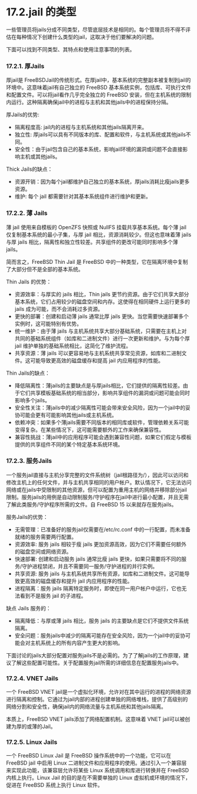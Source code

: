 # 17.2.jail 的类型

一些管理员将jails分成不同类型，尽管底层技术是相同的。每个管理员将不得不评估在每种情况下创建什么类型的jail，这取决于他们要解决的问题。

下面可以找到不同类型、其特点和使用注意事项的列表。

### 17.2.1. 厚Jails

厚jail是 FreeBSDJail的传统形式。在厚jail中，基本系统的完整副本被复制到jail的环境中。这意味着jail有自己独立的 FreeBSD 基本系统实例，包括库、可执行文件和配置文件。可以将jail看作几乎完全独立的 FreeBSD 安装，但在主机系统的限制内运行。这种隔离确保jail中的进程与主机和其他jails中的进程保持分隔。

厚Jails的优势:

* 隔离程度高: jail内的进程与主机系统和其他jails隔离开来。
* 独立性: 厚jails可以具有不同版本的库、配置和软件，与主机系统或其他jails不同。
* 安全性：由于jail包含自己的基本系统，影响jail环境的漏洞或问题不会直接影响主机或其他jails。

Thick Jails的缺点：

* 资源开销：因为每个jail都维护自己独立的基本系统，厚jails消耗比瘦jails更多资源。
* 维护: 每个 jail 都需要针对其基本系统组件进行维护和更新。

### 17.2.2. 薄 Jails

薄 jail 使用来自模板的 OpenZFS 快照或 NullFS 挂载共享基本系统。每个薄 jail 仅复制基本系统的最小子集，与厚 jail 相比，资源消耗较少。但这也意味着薄 jails 与厚 jails 相比，隔离性和独立性较差。共享组件的更改可能同时影响多个薄 jails。

简而言之，FreeBSD Thin Jail 是 FreeBSD 中的一种类型，它在隔离环境中复制了大部分但不是全部的基本系统。

Thin Jails 的优势：

* 资源效率：与厚实的 jails 相比，Thin jails 更节约资源。由于它们共享大部分基本系统，它们占用较少的磁盘空间和内存。这使得在相同硬件上运行更多的 jails 成为可能，而不会消耗过多资源。
* 更快的部署：创建和启动薄 jails 通常比厚 jails 更快。当您需要快速部署多个实例时，这可能特别有优势。
* 统一维护：由于薄 jails 与主机系统共享大部分基础系统，只需要在主机上对共同的基础系统组件（如库和二进制文件）进行一次更新和维护。与为每个厚 jail 维护单独的基础系统相比，这简化了维护流程。
* 共享资源：薄 jails 可以更容易地与主机系统共享常见资源，如库和二进制文件。这可能导致更高效的磁盘缓存和提高 jail 内应用程序的性能。

Thin Jails的缺点：

* 降低隔离性：薄jails的主要缺点是与厚jails相比，它们提供的隔离性较差。由于它们共享模板基础系统的相当部分，影响共享组件的漏洞或问题可能会同时影响多个jails。
* 安全性关注：薄jails中的减少隔离性可能会带来安全风险，因为一个jail中的妥协可能会更有可能影响其他jails或主机系统。
* 依赖冲突：如果多个薄jails需要不同版本的相同库或软件，管理依赖关系可能变得复杂。在某些情况下，这可能需要额外的工作来确保兼容性。
* 兼容性挑战：薄jail中的应用程序可能会遇到兼容性问题，如果它们假定与模板提供的共享组件不同的某个特定基本系统环境。

### 17.2.3. 服务Jails

一个服务jail直接与主机分享完整的文件系统树（jail根路径为/），因此可以访问和修改主机上的任何文件，并与主机共享相同的用户帐户。默认情况下，它无法访问网络或在jails中受限制的其他资源，但可以配置为重用主机的网络并移除部分jail限制。服务jails的用例是自动限制服务/守护程序在jail中进行最小配置，并且无需了解此类服务/守护程序所需的文件。自 FreeBSD 15 以来就存在服务jails。

服务Jails的优势：

* 无需管理：已准备好的服务jail仅需要在/etc/rc.conf 中的一行配置，而未准备就绪的服务需要两行配置。
* 资源效率: 服务 jails 相较于瘦 jails 更加资源高效，因为它们不需要任何额外的磁盘空间或网络资源。
* 快速部署: 创建和启动服务 jails 通常比瘦 jails 更快，如果只需要将不同的服务/守护进程禁闭，并且不需要同一服务/守护进程的并行实例。
* 共享资源: 服务 jails 与主机系统共享所有资源，如库和二进制文件。这可能导致更高效的磁盘缓存和提升 jail 内应用程序的性能。
* 进程隔离：服务 jails 隔离特定服务时，即使在同一用户帐户中运行，它也无法看到不是服务 jail 的子进程。

缺点 Jails 服务的：

* 隔离降低：与厚或薄 jails 相比，服务 jails 的主要缺点是它们不提供文件系统隔离。
* 安全问题：服务jails中减少的隔离可能存在安全风险，因为一个jail中的妥协可能会对主机系统上的所有内容产生更大的影响。

下面讨论的jails大部分配置对服务jails不是必需的。为了了解jails的工作原理，建议了解这些配置可能性。关于配置服务jail所需的详细信息在配置服务jails中。

### 17.2.4. VNET Jails

一个 FreeBSD VNET jail是一个虚拟化环境，允许对在其中运行的进程的网络资源进行隔离和控制。它通过为jail内部的进程创建单独的网络堆栈，提供了高级别的网络分割和安全性，确保jail内的网络流量与主机系统和其他jails隔离。

本质上，FreeBSD VNET jails添加了网络配置机制。这意味着 VNET jail可以被创建为厚的或薄的Jail。

### 17.2.5. Linux Jails

一个 FreeBSD Linux Jail 是 FreeBSD 操作系统中的一个功能，它可以在 FreeBSD jail 中启用 Linux 二进制文件和应用程序的使用。通过引入一个兼容层来实现此功能，该兼容层允许将某些 Linux 系统调用和库进行转换并在 FreeBSD 内核上执行。Linux Jail 的目的是在不需要单独的 Linux 虚拟机或环境的情况下，促进在 FreeBSD 系统上执行 Linux 软件。

